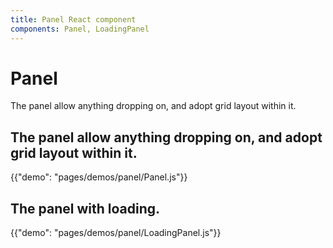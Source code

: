 ```yaml
---
title: Panel React component
components: Panel, LoadingPanel
---
```


# Panel

<p class="description">The panel allow anything dropping on, and adopt grid layout within it.</p>

## The panel allow anything dropping on, and adopt grid layout within it.

{{"demo": "pages/demos/panel/Panel.js"}}

## The panel with loading.

{{"demo": "pages/demos/panel/LoadingPanel.js"}}
